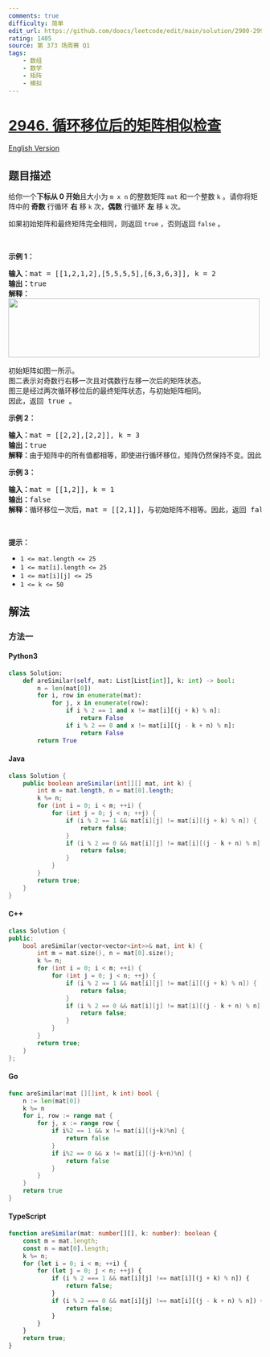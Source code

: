 ```yaml
---
comments: true
difficulty: 简单
edit_url: https://github.com/doocs/leetcode/edit/main/solution/2900-2999/2946.Matrix%20Similarity%20After%20Cyclic%20Shifts/README.md
rating: 1405
source: 第 373 场周赛 Q1
tags:
    - 数组
    - 数学
    - 矩阵
    - 模拟
---
```


<!-- problem:start -->

# [2946. 循环移位后的矩阵相似检查](https://leetcode.cn/problems/matrix-similarity-after-cyclic-shifts)

[English Version](/solution/2900-2999/2946.Matrix%20Similarity%20After%20Cyclic%20Shifts/README_EN.md)

## 题目描述

<!-- description:start -->

<p>给你一个<strong>下标从 0 开始</strong>且大小为 <code>m x n</code> 的整数矩阵 <code>mat</code> 和一个整数 <code>k</code> 。请你将矩阵中的<strong> 奇数</strong> 行循环 <strong>右</strong> 移 <code>k</code> 次，<strong>偶数</strong> 行循环 <strong>左</strong> 移 <code>k</code> 次。</p>

<p>如果初始矩阵和最终矩阵完全相同，则返回 <code>true</code> ，否则返回 <code>false</code> 。</p>

<p>&nbsp;</p>

<p><strong class="example">示例 1：</strong></p>

<pre>
<strong>输入：</strong>mat = [[1,2,1,2],[5,5,5,5],[6,3,6,3]], k = 2
<strong>输出：</strong>true
<strong>解释：</strong>
<img alt="" src="https://fastly.jsdelivr.net/gh/doocs/leetcode@main/solution/2900-2999/2946.Matrix%20Similarity%20After%20Cyclic%20Shifts/images/similarmatrix.png" style="width: 500px; height: 117px;" />

初始矩阵如图一所示。
图二表示对奇数行右移一次且对偶数行左移一次后的矩阵状态。
图三是经过两次循环移位后的最终矩阵状态，与初始矩阵相同。
因此，返回 true 。
</pre>

<p><strong class="example">示例 2：</strong></p>

<pre>
<strong>输入：</strong>mat = [[2,2],[2,2]], k = 3
<strong>输出：</strong>true
<strong>解释：</strong>由于矩阵中的所有值都相等，即使进行循环移位，矩阵仍然保持不变。因此，返回 true 。
</pre>

<p><strong class="example">示例 3：</strong></p>

<pre>
<strong>输入：</strong>mat = [[1,2]], k = 1
<strong>输出：</strong>false
<strong>解释：</strong>循环移位一次后，mat = [[2,1]]，与初始矩阵不相等。因此，返回 false 。
</pre>

<p>&nbsp;</p>

<p><strong>提示：</strong></p>

<ul>
	<li><code>1 &lt;= mat.length &lt;= 25</code></li>
	<li><code>1 &lt;= mat[i].length &lt;= 25</code></li>
	<li><code>1 &lt;= mat[i][j] &lt;= 25</code></li>
	<li><code>1 &lt;= k &lt;= 50</code></li>
</ul>

<!-- description:end -->

## 解法

<!-- solution:start -->

### 方法一

<!-- tabs:start -->

#### Python3

```python
class Solution:
    def areSimilar(self, mat: List[List[int]], k: int) -> bool:
        n = len(mat[0])
        for i, row in enumerate(mat):
            for j, x in enumerate(row):
                if i % 2 == 1 and x != mat[i][(j + k) % n]:
                    return False
                if i % 2 == 0 and x != mat[i][(j - k + n) % n]:
                    return False
        return True
```

#### Java

```java
class Solution {
    public boolean areSimilar(int[][] mat, int k) {
        int m = mat.length, n = mat[0].length;
        k %= n;
        for (int i = 0; i < m; ++i) {
            for (int j = 0; j < n; ++j) {
                if (i % 2 == 1 && mat[i][j] != mat[i][(j + k) % n]) {
                    return false;
                }
                if (i % 2 == 0 && mat[i][j] != mat[i][(j - k + n) % n]) {
                    return false;
                }
            }
        }
        return true;
    }
}
```

#### C++

```cpp
class Solution {
public:
    bool areSimilar(vector<vector<int>>& mat, int k) {
        int m = mat.size(), n = mat[0].size();
        k %= n;
        for (int i = 0; i < m; ++i) {
            for (int j = 0; j < n; ++j) {
                if (i % 2 == 1 && mat[i][j] != mat[i][(j + k) % n]) {
                    return false;
                }
                if (i % 2 == 0 && mat[i][j] != mat[i][(j - k + n) % n]) {
                    return false;
                }
            }
        }
        return true;
    }
};
```

#### Go

```go
func areSimilar(mat [][]int, k int) bool {
	n := len(mat[0])
	k %= n
	for i, row := range mat {
		for j, x := range row {
			if i%2 == 1 && x != mat[i][(j+k)%n] {
				return false
			}
			if i%2 == 0 && x != mat[i][(j-k+n)%n] {
				return false
			}
		}
	}
	return true
}
```

#### TypeScript

```ts
function areSimilar(mat: number[][], k: number): boolean {
    const m = mat.length;
    const n = mat[0].length;
    k %= n;
    for (let i = 0; i < m; ++i) {
        for (let j = 0; j < n; ++j) {
            if (i % 2 === 1 && mat[i][j] !== mat[i][(j + k) % n]) {
                return false;
            }
            if (i % 2 === 0 && mat[i][j] !== mat[i][(j - k + n) % n]) {
                return false;
            }
        }
    }
    return true;
}
```

<!-- tabs:end -->

<!-- solution:end -->

<!-- problem:end -->
